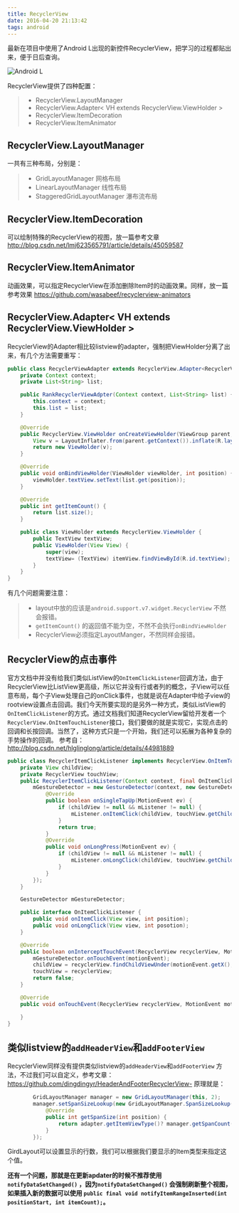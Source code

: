 ```yaml
---
title: RecyclerView
date: 2016-04-20 21:13:42
tags: android
---
```

最新在项目中使用了Android L出现的新控件RecyclerView，把学习的过程都贴出来，便于日后查询。

![Android L](http://img.blog.csdn.net/20160416104439646)

<!--more-->

RecyclerView提供了四种配置：
> - RecyclerView.LayoutManager
> - RecyclerView.Adapter< VH extends RecyclerView.ViewHolder >
> - RecyclerView.ItemDecoration
> - RecyclerView.ItemAnimator

##  **RecyclerView.LayoutManager**
一共有三种布局，分别是：
> - GridLayoutManager      网格布局
> - LinearLayoutManager   线性布局
> - StaggeredGridLayoutManager     瀑布流布局

##  **RecyclerView.ItemDecoration**
可以绘制特殊的RecyclerView的视图，放一篇参考文章<http://blog.csdn.net/lmj623565791/article/details/45059587>

## **RecyclerView.ItemAnimator**
动画效果，可以指定RecyclerView在添加删除Item时的动画效果。同样，放一篇参考效果
<https://github.com/wasabeef/recyclerview-animators>

## **RecyclerView.Adapter< VH extends RecyclerView.ViewHolder >**
RecyclerView的Adapter相比较listview的adapter，强制把ViewHolder分离了出来，有几个方法需要重写：
```java
public class RecyclerViewAdapter extends RecyclerView.Adapter<RecyclerViewAdapter.ViewHolder> {
    private Context context;
    private List<String> list;

    public RankRecyclerViewAdpter(Context context, List<String> list) {
        this.context = context;
        this.list = list;
    }

    @Override
    public RecyclerView.ViewHolder onCreateViewHolder(ViewGroup parent, int viewType) {
        View v = LayoutInflater.from(parent.getContext()).inflate(R.layout.item_layout, parent, false);
        return new ViewHolder(v);
    }

    @Override
    public void onBindViewHolder(ViewHolder viewHolder, int position) {
        viewHolder.textView.setText(list.get(position));
    }

    @Override
    public int getItemCount() {
        return list.size();
    }

    public class ViewHolder extends RecyclerView.ViewHolder {
        public TextView textView;
        public ViewHolder(View View) {
            super(view);
            textView= (TextView) itemView.findViewById(R.id.textView);
        }
    }
}
```

有几个问题需要注意：
> - layout中放的应该是`android.support.v7.widget.RecyclerView` 不然会报错。
> - `getItemCount()` 的返回值不能为空，不然不会执行`onBindViewHolder`
> - RecyclerView必须指定LayoutManger，不然同样会报错。

## **RecyclerView的点击事件**
官方文档中并没有给我们类似ListView的`OnItemClickListener`回调方法，由于RecyclerView比ListView更高级，所以它并没有行或者列的概念，子View可以任意布局，每个子View处理自己的onClick事件，也就是说在Adapter中给子view的rootview设置点击回调。我们今天所要实现的是另外一种方式，类似ListView的`OnItemClickListener`的方式。通过文档我们知道RecyclerView留给开发者一个`RecyclerView.OnItemTouchListener`接口，我们要做的就是实现它，实现点击的回调和长按回调。当然了，这种方式只是一个开始，我们还可以拓展为各种复杂的手势操作的回调。
参考自：<http://blog.csdn.net/hlglinglong/article/details/44981889>
```java
public class RecyclerItemClickListener implements RecyclerView.OnItemTouchListener{  
    private View childView;  
    private RecyclerView touchView;  
    public RecyclerItemClickListener(Context context, final OnItemClickListener mListener) {  
        mGestureDetector = new GestureDetector(context, new GestureDetector.SimpleOnGestureListener(){  
            @Override  
            public boolean onSingleTapUp(MotionEvent ev) {  
                if (childView != null && mListener != null) {  
                    mListener.onItemClick(childView, touchView.getChildPosition(childView));  
                }  
                return true;  
            }  
            @Override  
            public void onLongPress(MotionEvent ev) {  
                if (childView != null && mListener != null) {  
                    mListener.onLongClick(childView, touchView.getChildPosition(childView));  
                }  
            }  
        });  
    }  

    GestureDetector mGestureDetector;  

    public interface OnItemClickListener {  
        public void onItemClick(View view, int position);  
        public void onLongClick(View view, int posotion);  
    }  

    @Override  
    public boolean onInterceptTouchEvent(RecyclerView recyclerView, MotionEvent motionEvent) {  
        mGestureDetector.onTouchEvent(motionEvent);  
        childView = recyclerView.findChildViewUnder(motionEvent.getX(), motionEvent.getY());  
        touchView = recyclerView;  
        return false;  
    }  

    @Override  
    public void onTouchEvent(RecyclerView recyclerView, MotionEvent motionEvent) {  

    }  
}
```

## **类似listview的`addHeaderView`和`addFooterView`**

RecyclerView同样没有提供类似listview的`addHeaderView`和`addFooterView` 方法，不过我们可以自定义，参考文章：
<https://github.com/dingdingyr/HeaderAndFooterRecyclerView->
原理就是：
```java
		GridLayoutManager manager = new GridLayoutManager(this, 2);
        manager.setSpanSizeLookup(new GridLayoutManager.SpanSizeLookup() {
            @Override
            public int getSpanSize(int position) {
                return adapter.getItemViewType()? manager.getSpanCount() : 1;
            }
        });
```
GirdLayout可以设置显示的行数，我们可以根据我们要显示的Item类型来指定这个值。

**还有一个问题，那就是在更新apdater的时候不推荐使用`notifyDataSetChanged()` ，因为`notifyDataSetChanged()` 会强制刷新整个视图，如果插入新的数据可以使用 `public final void notifyItemRangeInserted(int positionStart, int itemCount);`。**
